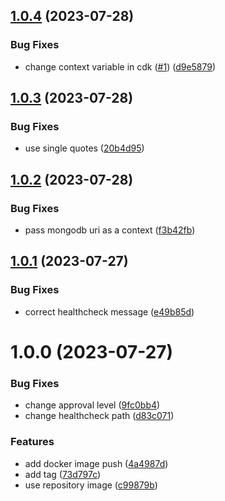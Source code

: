 ## [1.0.4](https://github.com/lemiliomoreno/cdk-example/compare/v1.0.3...v1.0.4) (2023-07-28)


### Bug Fixes

* change context variable in cdk ([#1](https://github.com/lemiliomoreno/cdk-example/issues/1)) ([d9e5879](https://github.com/lemiliomoreno/cdk-example/commit/d9e5879a2aa762d673c53d020c69551cb62ad5a4))

## [1.0.3](https://github.com/lemiliomoreno/cdk-example/compare/v1.0.2...v1.0.3) (2023-07-28)


### Bug Fixes

* use single quotes ([20b4d95](https://github.com/lemiliomoreno/cdk-example/commit/20b4d95ad7e8faea0cb0912b7c6cbfe27eae1489))

## [1.0.2](https://github.com/lemiliomoreno/cdk-example/compare/v1.0.1...v1.0.2) (2023-07-28)


### Bug Fixes

* pass mongodb uri as a context ([f3b42fb](https://github.com/lemiliomoreno/cdk-example/commit/f3b42fbad9ce1d1e16b78075972b021de01598e9))

## [1.0.1](https://github.com/lemiliomoreno/cdk-example/compare/v1.0.0...v1.0.1) (2023-07-27)


### Bug Fixes

* correct healthcheck message ([e49b85d](https://github.com/lemiliomoreno/cdk-example/commit/e49b85dfeb4fd52a8ce92f70f5d6d01a09f0a715))

# 1.0.0 (2023-07-27)


### Bug Fixes

* change approval level ([9fc0bb4](https://github.com/lemiliomoreno/cdk-example/commit/9fc0bb412dc780909dc7bddf7cd5f1a2c25bd724))
* change healthcheck path ([d83c071](https://github.com/lemiliomoreno/cdk-example/commit/d83c071fa227231a2e8282e2c02074a09e02079a))


### Features

* add docker image push ([4a4987d](https://github.com/lemiliomoreno/cdk-example/commit/4a4987dff56dfc3a6467b45f27a506420a4aef08))
* add tag ([73d797c](https://github.com/lemiliomoreno/cdk-example/commit/73d797c49b4d4da9c265b100e4e83c94d791a256))
* use repository image ([c99879b](https://github.com/lemiliomoreno/cdk-example/commit/c99879b42b3675d836663ad3fe6b03689cf43d81))
